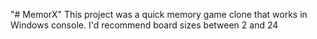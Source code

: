 "# MemorX" 
This project was a quick memory game clone that works in Windows console.
I'd recommend board sizes between 2 and 24
